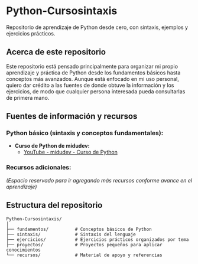 # Python-Cursosintaxis

Repositorio de aprendizaje de Python desde cero, con sintaxis, ejemplos y ejercicios prácticos.

## Acerca de este repositorio

Este repositorio está pensado principalmente para organizar mi propio aprendizaje y práctica de Python desde los fundamentos básicos hasta conceptos más avanzados. Aunque está enfocado en mi uso personal, quiero dar crédito a las fuentes de donde obtuve la información y los ejercicios, de modo que cualquier persona interesada pueda consultarlas de primera mano.


## Fuentes de información y recursos

### Python básico (sintaxis y conceptos fundamentales):

- **Curso de Python de midudev:**
  - [YouTube - midudev - Curso de Python](https://www.youtube.com/watch?v=Kp4Mf_dKsv0)

### Recursos adicionales:

*(Espacio reservado para ir agregando más recursos conforme avance en el aprendizaje)*

## Estructura del repositorio

```
Python-Cursosintaxis/
│
├── fundamentos/          # Conceptos básicos de Python
├── sintaxis/             # Sintaxis del lenguaje
├── ejercicios/           # Ejercicios prácticos organizados por tema
├── proyectos/            # Proyectos pequeños para aplicar conocimientos
└── recursos/             # Material de apoyo y referencias
```